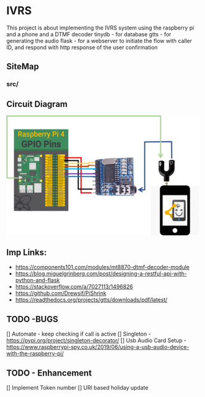 # IVRS
This project is about implementing the IVRS system using the raspberry pi and a phone and a DTMF decoder
tinydb -  for database
gtts - for generating the audio
flask - for a webserver to initiate the flow with caller ID, and respond with http response of the user confirmation 

##  SiteMap
###  src/

## Circuit Diagram
![Circuit Diagram](other/images/IVRS.png)

## Imp Links:
* https://components101.com/modules/mt8870-dtmf-decoder-module
* https://blog.miguelgrinberg.com/post/designing-a-restful-api-with-python-and-flask
* https://stackoverflow.com/a/7027113/1496826
* https://github.com/Drewsif/PiShrink
* https://readthedocs.org/projects/gtts/downloads/pdf/latest/

## TODO -BUGS
[] Automate - keep checking if call is active 
[] Singleton - https://pypi.org/project/singleton-decorator/
[] Usb Audio Card Setup - https://www.raspberrypi-spy.co.uk/2019/06/using-a-usb-audio-device-with-the-raspberry-pi/

## TODO - Enhancement
[] Implement Token number
[] URI based holiday update
